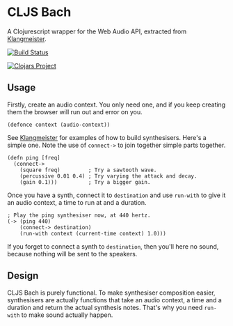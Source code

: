 CLJS Bach
=========

A Clojurescript wrapper for the Web Audio API, extracted from [Klangmeister](http://ctford.github.io/klangmeister/).

[![Build Status](https://travis-ci.org/ctford/cljs-bach.png)](https://travis-ci.org/ctford/cljs-bach)

[![Clojars Project](http://clojars.org/cljs-bach/latest-version.svg)](http://clojars.org/cljs-bach)

Usage
-----

Firstly, create an audio context. You only need one, and if you keep creating them the browser will run out and error on you.

    (defonce context (audio-context))

See [Klangmeister](http://ctford.github.io/klangmeister/) for examples of how to build synthesisers. Here's a simple
one. Note the use of `connect->` to join together simple parts together.

    (defn ping [freq]
      (connect->
        (square freq)         ; Try a sawtooth wave.
        (percussive 0.01 0.4) ; Try varying the attack and decay.
        (gain 0.1)))          ; Try a bigger gain.

Once you have a synth, connect it to `destination` and use `run-with` to give it an audio context, a time to run at and a duration.

    ; Play the ping synthesiser now, at 440 hertz.
    (-> (ping 440)
        (connect-> destination)
        (run-with context (current-time context) 1.0)))

If you forget to connect a synth to `destination`, then you'll here no sound, because nothing will be sent to the speakers.

Design
------

CLJS Bach is purely functional. To make synthesiser composition easier, synthesisers are actually functions that take
an audio context, a time and a duration and return the actual synthesis notes. That's why you need `run-with` to make
sound actually happen.
